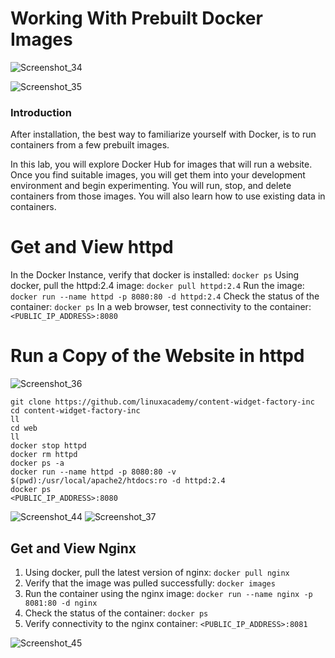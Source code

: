 # Working With Prebuilt Docker Images
![Screenshot_34](https://user-images.githubusercontent.com/106797604/197918953-b0ff7cbe-0616-4be9-83da-1f80cb2fd79e.png)

![Screenshot_35](https://user-images.githubusercontent.com/106797604/197919063-418ba6e2-8007-4fce-a2fa-2248a3a13aee.png)


### Introduction
After installation, the best way to familiarize yourself with Docker, is to run containers from a few prebuilt images.

In this lab, you will explore Docker Hub for images that will run a website. Once you find suitable images, you will get them into your development environment and begin experimenting. You will run, stop, and delete containers from those images. You will also learn how to use existing data in containers.

# Get and View httpd
In the Docker Instance, verify that docker is installed:
```docker ps```
Using docker, pull the httpd:2.4 image:
```docker pull httpd:2.4```
Run the image:
```docker run --name httpd -p 8080:80 -d httpd:2.4```
Check the status of the container:
```docker ps```
In a web browser, test connectivity to the container:
```<PUBLIC_IP_ADDRESS>:8080```


# Run a Copy of the Website in httpd
![Screenshot_36](https://user-images.githubusercontent.com/106797604/197922795-913274f7-158e-414d-9d97-48fd73cf67b1.png)

```
git clone https://github.com/linuxacademy/content-widget-factory-inc
cd content-widget-factory-inc
ll
cd web
ll
docker stop httpd
docker rm httpd
docker ps -a
docker run --name httpd -p 8080:80 -v $(pwd):/usr/local/apache2/htdocs:ro -d httpd:2.4
docker ps
<PUBLIC_IP_ADDRESS>:8080
```

![Screenshot_44](https://user-images.githubusercontent.com/106797604/199852777-1aba9336-0bae-4d44-ab6a-00f69438eb86.png)
![Screenshot_37](https://user-images.githubusercontent.com/106797604/197923722-cd53f710-3d46-4652-b4be-e7d93b66bf2a.png)

## Get and View Nginx
1. Using docker, pull the latest version of nginx:
```docker pull nginx```
2. Verify that the image was pulled successfully:
```docker images```
3. Run the container using the nginx image:
```docker run --name nginx -p 8081:80 -d nginx ```
4. Check the status of the container:
```docker ps```
5. Verify connectivity to the nginx container:
```<PUBLIC_IP_ADDRESS>:8081```

![Screenshot_45](https://user-images.githubusercontent.com/106797604/199853455-3c26f957-7581-4339-abcf-62fcbbec7293.png)

